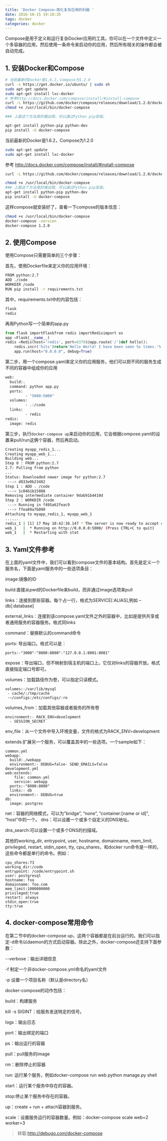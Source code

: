 ```yaml
---
title: 'Docker Compose—简化复杂应用的利器 '
date: 2016-10-15 19:10:35
tags: docker
categories: docker
---
```

Compose是用于定义和运行复杂Docker应用的工具。你可以在一个文件中定义一个多容器的应用，然后使用一条命令来启动你的应用，然后所有相关的操作都会被自动完成。
<!-- more --> 
## 1. 安装Docker和Compose
```bash
# 当前最新的Docker是1.6.2，Compose为1.2.0
curl -s https://get.docker.io/ubuntu/ | sudo sh
sudo apt-get update
sudo apt-get install lxc-docker
# 参考http://docs.docker.com/compose/install/#install-compose
curl -L https://github.com/docker/compose/releases/download/1.2.0/docker-compose-`uname -s`-`uname -m` &gt; /usr/local/bin/docker-compose
chmod +x /usr/local/bin/docker-compose
```
```bash
### 上面这个方法真的慢出翔，可以通过Python pip安装。

apt-get install python-pip python-dev
pip install -U docker-compose
```

当前最新的Docker是1.6.2，Compose为1.2.0
```bash
sudo apt-get update
sudo apt-get install lxc-docker
```
参考 http://docs.docker.com/compose/install/#install-compose
```bash
curl -L https://github.com/docker/compose/releases/download/1.2.0/docker-compose-uname -s-uname -m > /usr/local/bin/docker-compose curl -L https://github.com/docker/compose/releases/download/1.2.0/docker-compose-uname -s-uname -m > /usr/local/bin/docker-compose

chmod +x /usr/local/bin/docker-compose
### 上面这个方法真的慢出翔，可以通过Python pip安装。
apt-get install python-pip python-dev
pip install -U docker-compose
```
这样compose就安装好了，查看一下compose的版本信息：

```bash
chmod +x /usr/local/bin/docker-compose
docker-compose -version
docker-compose 1.2.0
```
## 2. 使用Compose
使用Compose只需要简单的三个步骤：

首先，使用Dockerfile来定义你的应用环境：
```bash
FROM python:2.7
ADD ./code
WORKDIR /code
RUN pip install -r requirements.txt
```
其中，requirements.txt中的内容包括：

```bash
flask
redis
```
再用Python写一个简单的app.py
```python
from flask importFlaskfrom redis importRedisimport os
app =Flask(__name__)
redis =Redis(host='redis', port=6379)@app.route('/')def hello():
    redis.incr('hits')return'Hello World! I have been seen %s times.'% redis.get('hits')if __name__ =="__main__":
    app.run(host="0.0.0.0", debug=True)
```
第二步，用一个compose.yaml来定义你的应用服务，他们可以把不同的服务生成不同的容器中组成你的应用
```bash
web:
  build:.
  command: python app.py
  ports:
         - "5000:5000"
  volumes:
         - .:/code
  links:
         - redis
redis:
  image: redis
```
第三步，执行``docker-compose up``来启动你的应用，它会根据compose.yaml的设置来pull/run这俩个容器，然后再启动。
```bash
Creating myapp_redis_1...
Creating myapp_web_1...
Building web...
Step 0 : FROM python:2.7
2.7: Pulling from python
...
Status: Downloaded newer image for python:2.7
 ---> d833e0b23482
Step 1 : ADD . /code
 ---> 1c04b1b15808
Removing intermediate container 9dab91b4410d
Step 2 : WORKDIR /code
 ---> Running in f495a62feac9
 ---> ffea89a7b090
Attaching to myapp_redis_1, myapp_web_1
......
redis_1 | [1] 17 May 10:42:38.147 * The server is now ready to accept connections on port 6379
web_1   |  * Running on http://0.0.0.0:5000/ (Press CTRL+C to quit)
web_1   |  * Restarting with stat
```
## 3. Yaml文件参考

在上面的yaml文件中，我们可以看到compose文件的基本结构。首先是定义一个服务名，下面是yaml服务中的一些选项条目：

image:镜像的ID

build:直接从pwd的Dockerfile来build，而非通过image选项来pull

links：连接到那些容器。每个占一行，格式为SERVICE[:ALIAS],例如 – db[:database]

external_links：连接到该compose.yaml文件之外的容器中，比如是提供共享或者通用服务的容器服务。格式同links

command：替换默认的command命令

ports: 导出端口。格式可以是：

```
ports:-"3000"-"8000:8000"-"127.0.0.1:8001:8001"
```
expose：导出端口，但不映射到宿主机的端口上。它仅对links的容器开放。格式直接指定端口号即可。

volumes：加载路径作为卷，可以指定只读模式。
```
volumes:-/var/lib/mysql
 - cache/:/tmp/cache
 -~/configs:/etc/configs/:ro
 ```
 volumes_from：加载其他容器或者服务的所有卷
```
environment:- RACK_ENV=development
  - SESSION_SECRET
```
env_file：从一个文件中导入环境变量，文件的格式为RACK_ENV=development

extends:扩展另一个服务，可以覆盖其中的一些选项。一个sample如下：
```
common.yml
webapp:
  build:./webapp
  environment:- DEBUG=false- SEND_EMAILS=false
development.yml
web:extends:
    file: common.yml
    service: webapp
  ports:-"8000:8000"
  links:- db
  environment:- DEBUG=true
db:
  image: postgres
```
net：容器的网络模式，可以为”bridge”, “none”, “container:[name or id]”, “host”中的一个。
dns：可以设置一个或多个自定义的DNS地址。

dns_search:可以设置一个或多个DNS的扫描域。

其他的working_dir, entrypoint, user, hostname, domainname, mem_limit, privileged, restart, stdin_open, tty, cpu_shares，和docker run命令是一样的，这些命令都是单行的命令。例如：

```
cpu_shares:73
working_dir:/code
entrypoint: /code/entrypoint.sh
user: postgresql
hostname: foo
domainname: foo.com
mem_limit:1000000000
privileged:true
restart: always
stdin_open:true
tty:true
```
## 4. docker-compose常用命令

在第二节中的docker-compose up，这两个容器都是在前台运行的。我们可以指定-d命令以daemon的方式启动容器。除此之外，docker-compose还支持下面参数：

--verbose：输出详细信息

-f 制定一个非docker-compose.yml命名的yaml文件

-p 设置一个项目名称（默认是directory名）

docker-compose的动作包括：

build：构建服务

kill -s SIGINT：给服务发送特定的信号。

logs：输出日志

port：输出绑定的端口

ps：输出运行的容器

pull：pull服务的image

rm：删除停止的容器

run: 运行某个服务，例如docker-compose run web
python manage.py shell

start：运行某个服务中存在的容器。

stop:停止某个服务中存在的容器。

up：create + run + attach容器到服务。

scale：设置服务运行的容器数量。例如：docker-compose scale web=2 worker=3

>转载:http://debugo.com/docker-compose
                                   
